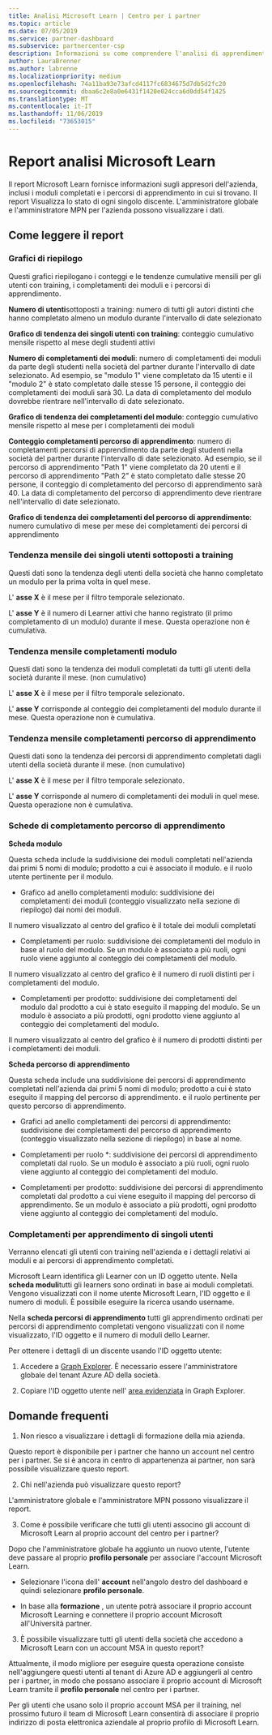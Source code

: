 ```yaml
---
title: Analisi Microsoft Learn | Centro per i partner
ms.topic: article
ms.date: 07/05/2019
ms.service: partner-dashboard
ms.subservice: partnercenter-csp
description: Informazioni su come comprendere l'analisi di apprendimento
author: LauraBrenner
ms.author: labrenne
ms.localizationpriority: medium
ms.openlocfilehash: 74a11ba93e73afcd4117fc6834675d7db5d2fc20
ms.sourcegitcommit: dbaa6c2e8a0e6431f1420e024cca6d0dd54f1425
ms.translationtype: MT
ms.contentlocale: it-IT
ms.lasthandoff: 11/06/2019
ms.locfileid: "73653015"
---
```

# <a name="microsoft-learn-analytics-report"></a>Report analisi Microsoft Learn

Il report Microsoft Learn fornisce informazioni sugli appresori dell'azienda, inclusi i moduli completati e i percorsi di apprendimento in cui si trovano. Il report Visualizza lo stato di ogni singolo discente. L'amministratore globale e l'amministratore MPN per l'azienda possono visualizzare i dati.

## <a name="how-to-read-the-report"></a>Come leggere il report

### <a name="summary-charts"></a>Grafici di riepilogo

Questi grafici riepilogano i conteggi e le tendenze cumulative mensili per gli utenti con training, i completamenti dei moduli e i percorsi di apprendimento.


**Numero di utenti**sottoposti a training: numero di tutti gli autori distinti che hanno completato almeno un modulo durante l'intervallo di date selezionato 

**Grafico di tendenza dei singoli utenti con training**: conteggio cumulativo mensile rispetto al mese degli studenti attivi 

**Numero di completamenti dei moduli**: numero di completamenti dei moduli da parte degli studenti nella società del partner durante l'intervallo di date selezionato.
Ad esempio, se "modulo 1" viene completato da 15 utenti e il "modulo 2" è stato completato dalle stesse 15 persone, il conteggio dei completamenti dei moduli sarà 30. La data di completamento del modulo dovrebbe rientrare nell'intervallo di date selezionato.

**Grafico di tendenza dei completamenti del modulo**: conteggio cumulativo mensile rispetto al mese per i completamenti dei moduli 

**Conteggio completamenti percorso di apprendimento**: numero di completamenti percorsi di apprendimento da parte degli studenti nella società del partner durante l'intervallo di date selezionato.
Ad esempio, se il percorso di apprendimento "Path 1" viene completato da 20 utenti e il percorso di apprendimento "Path 2" è stato completato dalle stesse 20 persone, il conteggio di completamento del percorso di apprendimento sarà 40. La data di completamento del percorso di apprendimento deve rientrare nell'intervallo di date selezionato.

**Grafico di tendenza dei completamenti del percorso di apprendimento**: numero cumulativo di mese per mese dei completamenti dei percorsi di apprendimento 

### <a name="trained-individuals-monthly-trend"></a>Tendenza mensile dei singoli utenti sottoposti a training

Questi dati sono la tendenza degli utenti della società che hanno completato un modulo per la prima volta in quel mese. 

L' **asse X** è il mese per il filtro temporale selezionato. 

L' **asse Y** è il numero di Learner attivi che hanno registrato (il primo completamento di un modulo) durante il mese. Questa operazione non è cumulativa.

### <a name="module-completions-monthly-trend"></a>Tendenza mensile completamenti modulo

Questi dati sono la tendenza dei moduli completati da tutti gli utenti della società durante il mese. (non cumulativo) 

L' **asse X** è il mese per il filtro temporale selezionato. 

L' **asse Y** corrisponde al conteggio dei completamenti del modulo durante il mese. Questa operazione non è cumulativa.

### <a name="learning-path-completions-monthly-trend"></a>Tendenza mensile completamenti percorso di apprendimento

Questi dati sono la tendenza dei percorsi di apprendimento completati dagli utenti della società durante il mese. (non cumulativo) 

L' **asse X** è il mese per il filtro temporale selezionato. 

L' **asse Y** corrisponde al numero di completamenti dei moduli in quel mese. Questa operazione non è cumulativa.

### <a name="learning-path-completion-tabs"></a>Schede di completamento percorso di apprendimento 

**Scheda modulo**

Questa scheda include la suddivisione dei moduli completati nell'azienda dai primi 5 nomi di modulo; prodotto a cui è associato il modulo. e il ruolo utente pertinente per il modulo.  

- Grafico ad anello completamenti modulo: suddivisione dei completamenti dei moduli (conteggio visualizzato nella sezione di riepilogo) dai nomi dei moduli.

Il numero visualizzato al centro del grafico è il totale dei moduli completati

- Completamenti per ruolo: suddivisione dei completamenti del modulo in base al ruolo del modulo. Se un modulo è associato a più ruoli, ogni ruolo viene aggiunto al conteggio dei completamenti del modulo.

Il numero visualizzato al centro del grafico è il numero di ruoli distinti per i completamenti del modulo. 

- Completamenti per prodotto: suddivisione dei completamenti del modulo dal prodotto a cui è stato eseguito il mapping del modulo. Se un modulo è associato a più prodotti, ogni prodotto viene aggiunto al conteggio dei completamenti del modulo.    

Il numero visualizzato al centro del grafico è il numero di prodotti distinti per i completamenti dei moduli.  

**Scheda percorso di apprendimento**   

Questa scheda include una suddivisione dei percorsi di apprendimento completati nell'azienda dai primi 5 nomi di modulo; prodotto a cui è stato eseguito il mapping del percorso di apprendimento. e il ruolo pertinente per questo percorso di apprendimento.  

- Grafici ad anello completamenti dei percorsi di apprendimento: suddivisione dei completamenti del percorso di apprendimento (conteggio visualizzato nella sezione di riepilogo) in base al nome.

- Completamenti per ruolo *: suddivisione dei percorsi di apprendimento completati dal ruolo. Se un modulo è associato a più ruoli, ogni ruolo viene aggiunto al conteggio dei completamenti del modulo.

- Completamenti per prodotto: suddivisione dei percorsi di apprendimento completati dal prodotto a cui viene eseguito il mapping del percorso di apprendimento. Se un modulo è associato a più prodotti, ogni prodotto viene aggiunto al conteggio dei completamenti del modulo.

### <a name="completions-by-learning-individuals"></a>Completamenti per apprendimento di singoli utenti

Verranno elencati gli utenti con training nell'azienda e i dettagli relativi ai moduli e ai percorsi di apprendimento completati.

Microsoft Learn identifica gli Learner con un ID oggetto utente. Nella **scheda moduli**tutti gli learners sono ordinati in base ai moduli completati. Vengono visualizzati con il nome utente Microsoft Learn, l'ID oggetto e il numero di moduli. È possibile eseguire la ricerca usando username. 

Nella **scheda percorsi di apprendimento** tutti gli apprendimento ordinati per percorsi di apprendimento completati vengono visualizzati con il nome visualizzato, l'ID oggetto e il numero di moduli dello Learner.

Per ottenere i dettagli di un discente usando l'ID oggetto utente: 

1. Accedere a [Graph Explorer](https://developer.microsoft.com/graph/graph-explorer ). È necessario essere l'amministratore globale del tenant Azure AD della società.

2. Copiare l'ID oggetto utente nell' [area evidenziata](https://graph.microsoft.com/v1.0/users/a9633ad7-c8dc-4587-b119-0bc286b0711f) in Graph Explorer. 

## <a name="faq"></a>Domande frequenti

1. Non riesco a visualizzare i dettagli di formazione della mia azienda.

Questo report è disponibile per i partner che hanno un account nel centro per i partner. Se si è ancora in centro di appartenenza ai partner, non sarà possibile visualizzare questo report.

2.  Chi nell'azienda può visualizzare questo report? 

L'amministratore globale e l'amministratore MPN possono visualizzare il report.

3. Come è possibile verificare che tutti gli utenti associno gli account di Microsoft Learn al proprio account del centro per i partner?

Dopo che l'amministratore globale ha aggiunto un nuovo utente, l'utente deve passare al proprio **profilo personale** per associare l'account Microsoft Learn.

- Selezionare l'icona dell' **account** nell'angolo destro del dashboard e quindi selezionare **profilo personale**. 

-  In base alla **formazione** , un utente potrà associare il proprio account Microsoft Learning e connettere il proprio account Microsoft all'Università partner.

3. È possibile visualizzare tutti gli utenti della società che accedono a Microsoft Learn con un account MSA in questo report?

Attualmente, il modo migliore per eseguire questa operazione consiste nell'aggiungere questi utenti al tenant di Azure AD e aggiungerli al centro per i partner, in modo che possano associare il proprio account di Microsoft Learn tramite il **profilo personale** nel centro per i partner. 

Per gli utenti che usano solo il proprio account MSA per il training, nel prossimo futuro il team di Microsoft Learn consentirà di associare il proprio indirizzo di posta elettronica aziendale al proprio profilo di Microsoft Learn. 

